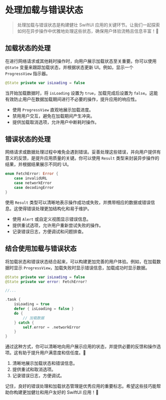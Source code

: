 ﻿# 处理加载与错误状态

> 处理加载与错误状态是构建健壮 SwiftUI 应用的关键环节。让我们一起探索如何在异步操作中优雅地处理这些状态，确保用户体验流畅且信息丰富！🚀

## 加载状态的处理

在进行网络请求或其他耗时操作时，向用户展示加载状态至关重要。你可以使用 `@State` 变量来跟踪加载状态，并根据状态更新 UI。例如，显示一个 `ProgressView` 指示器。

```swift
@State private var isLoading = false
```

当开始加载数据时，将 `isLoading` 设置为 `true`，加载完成后设置为 `false`。这能有效防止用户在数据加载期间进行不必要的操作，提升应用的响应性。

*   使用 `ProgressView` 直观地展示加载进度。
*   禁用用户交互，避免在加载期间产生冲突。
*   提供加载取消选项，允许用户中断耗时操作。

## 错误状态的处理

网络请求或数据处理过程中难免会遇到错误。妥善处理这些错误，并向用户提供有意义的反馈，是提升应用质量的关键。你可以使用 `Result` 类型来封装异步操作的结果，并根据结果展示不同的 UI。

```swift
enum FetchError: Error {
    case invalidURL
    case networkError
    case decodingError
}
```

使用 `Result` 类型可以清晰地表示操作成功或失败，并携带相应的数据或错误信息。这使得错误处理更加结构化和易于维护。

*   使用 `Alert` 或自定义视图显示错误信息。
*   提供重试选项，允许用户重新尝试失败的操作。
*   记录错误日志，方便调试和问题排查。

## 结合使用加载与错误状态

将加载状态和错误状态结合起来，可以构建更加完善的用户体验。例如，在加载数据时显示 `ProgressView`，加载失败时显示错误信息，加载成功时显示数据。

```swift
@State private var isLoading = false
@State private var error: FetchError?

//...

.task {
    isLoading = true
    defer { isLoading = false }
    do {
        // 加载数据
    } catch {
        self.error = .networkError
    }
}
```

通过这种方式，你可以清晰地向用户展示应用的状态，并提供必要的反馈和操作选项。这有助于提升用户满意度和信任度。🎉

1.  清晰地展示加载状态和错误信息。
2.  提供重试和取消选项。
3.  记录错误日志，方便调试。

记住，良好的错误处理和加载状态管理是优秀应用的重要标志。希望这些技巧能帮助你构建更加健壮和用户友好的 SwiftUI 应用！💪



